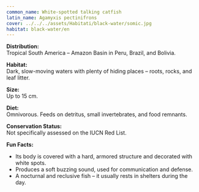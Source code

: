 ```yaml
---
common_name: White-spotted talking catfish
latin_name: Agamyxis pectinifrons
cover: ../../../assets/Habitati/black-water/somic.jpg
habitat: black-water/en
---
```

**Distribution:**  
Tropical South America – Amazon Basin in Peru, Brazil, and Bolivia.

**Habitat:**  
Dark, slow-moving waters with plenty of hiding places – roots, rocks, and leaf litter.

**Size:**  
Up to 15 cm.

**Diet:**  
Omnivorous. Feeds on detritus, small invertebrates, and food remnants.

**Conservation Status:**  
Not specifically assessed on the IUCN Red List.

**Fun Facts:**  
- Its body is covered with a hard, armored structure and decorated with white spots.  
- Produces a soft buzzing sound, used for communication and defense.  
- A nocturnal and reclusive fish – it usually rests in shelters during the day.
